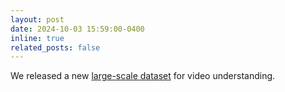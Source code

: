 ```yaml
---
layout: post
date: 2024-10-03 15:59:00-0400
inline: true
related_posts: false
---
```


We released a new [large-scale dataset](https://arxiv.org/abs/2410.02921) for video understanding.
